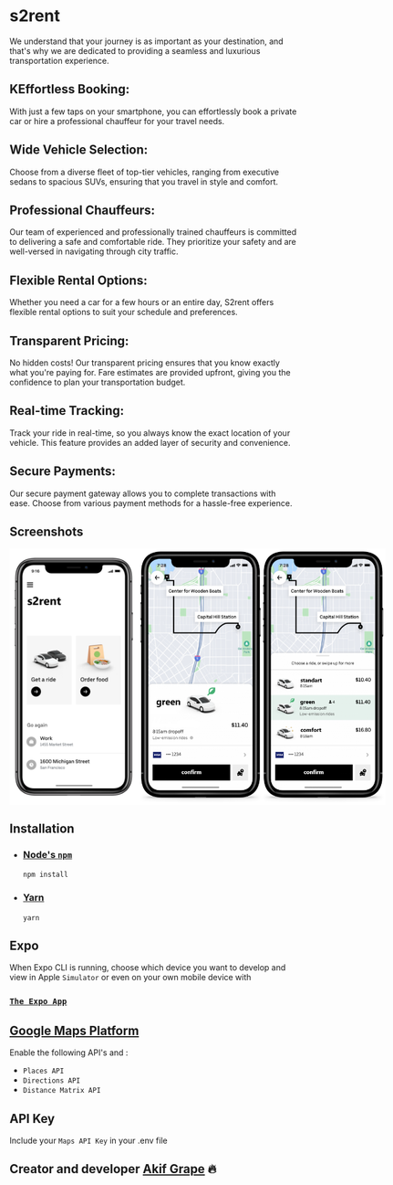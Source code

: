 # s2rent
We understand that your journey is as important as your destination, and that's why we are dedicated to providing a seamless and luxurious transportation experience.

## KEffortless Booking:
With just a few taps on your smartphone, you can effortlessly book a private car or hire a professional chauffeur for your travel needs.

## Wide Vehicle Selection:
Choose from a diverse fleet of top-tier vehicles, ranging from executive sedans to spacious SUVs, ensuring that you travel in style and comfort.

## Professional Chauffeurs:
Our team of experienced and professionally trained chauffeurs is committed to delivering a safe and comfortable ride. They prioritize your safety and are well-versed in navigating through city traffic.

## Flexible Rental Options:
Whether you need a car for a few hours or an entire day, S2rent offers flexible rental options to suit your schedule and preferences.

## Transparent Pricing:
No hidden costs! Our transparent pricing ensures that you know exactly what you're paying for. Fare estimates are provided upfront, giving you the confidence to plan your transportation budget.

## Real-time Tracking:
Track your ride in real-time, so you always know the exact location of your vehicle. This feature provides an added layer of security and convenience.

## Secure Payments:
Our secure payment gateway allows you to complete transactions with ease. Choose from various payment methods for a hassle-free experience.

## Screenshots

<div style="display: flex;">
    <img src="https://github.com/akifgrape/s2rent/blob/main/assets/0x0.png" alt="Screenshot of location data tab" width="225"/>
    <img src="https://github.com/akifgrape/s2rent/blob/main/assets/0x1.png" alt="Screenshot of location data tab" width="435"/>
</div>

## Installation

- ### [Node's `npm`](https://nodejs.org/en/download/)

  ```
  npm install
  ```

- ### [Yarn](https://yarnpkg.com/en/docs/install)

  ```
  yarn
  ```

## Expo
When Expo CLI is running, choose which device you want to develop and view in Apple `Simulator` or even on your own mobile device with 
### [`The Expo App`](https://apps.apple.com/us/app/expo-go/id982107779)

## [Google Maps Platform](https://console.cloud.google.com/apis/)
Enable the following API's and :

- `Places API`
- `Directions API`
- `Distance Matrix API`

## API Key
Include your `Maps API Key` in your .env file

## Creator and developer [Akif Grape](https://github.com/akifgrape) 🔥
